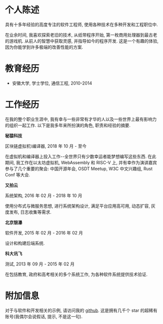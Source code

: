 # 个人陈述

具有十多年经验的高度专注的软件工程师, 使用各种技术在多种开发和工程职位中.

在业余时间, 我喜欢探索老旧的技术, 从纸带程序开始, 第一枚商用处理器到最古老的游戏机. 从前人的智慧中获取灵感, 并指导如今的程序开发. 这是一个有趣的体验, 因为你能学到许多极端的改善性能的方案.

# 教育经历

- 安徽大学, 学士学位, 通信工程, 2010-2014

# 工作经历

在我的整个职业生涯中, 我有幸与一些非常有才华的人以及一些世界上最有影响力的组织一起工作. 以下是我多年来所扮演的角色, 职责和经验的摘要.

**秘猿科技**

区块链虚拟机\编译器, 2018 年 10 月 - 至今

在虚拟机和编译器上投入工作--全世界只有少数幸运者能梦想编写这些东西. 在此期间, 我工作在以太坊虚拟机, WebAssembly 和 RISC-V 上, 并有幸作为演讲嘉宾参与了几个重要的聚会: 中国开源年会, OSDT Meetup, W3C 中文兴趣组, Rust Conf 等大会.

**又拍云**

系统架构, 2016 年 02 月 - 2018 年 10 月

使用分布式与微服务思想, 进行系统架构设计, 满足平台应用高可用, 动态扩容, 灰度发布, 日志收集等需求.

**北京银瀑**

软件开发, 2015 年 02 月 - 2016 年 02 月

设计和构建后端系统.

**科大讯飞**

测试, 2013 年 09 月 - 2015 年 02 月

在包括教育, 政府和高考相关的多个系统工作, 为各种软件系统提供技术验证.

# 附加信息

对于与软件和开发相关的示例, 请访问我的 [github](https://github.com/mohanson). 这是拥有几千个 star 的超稀有账号(我偶尔会说假话, 提示, 不是这一句).
